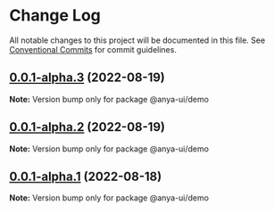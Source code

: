# Change Log

All notable changes to this project will be documented in this file.
See [Conventional Commits](https://conventionalcommits.org) for commit guidelines.

## [0.0.1-alpha.3](https://github.com/qubitsky/anya-ui/compare/v0.0.1-alpha.2...v0.0.1-alpha.3) (2022-08-19)

**Note:** Version bump only for package @anya-ui/demo





## [0.0.1-alpha.2](https://github.com/qubitsky/anya-ui/compare/v0.0.1-alpha.1...v0.0.1-alpha.2) (2022-08-19)

**Note:** Version bump only for package @anya-ui/demo





## [0.0.1-alpha.1](https://github.com/qubitsky/anya-ui/compare/v0.0.1-alpha.0...v0.0.1-alpha.1) (2022-08-18)

**Note:** Version bump only for package @anya-ui/demo
